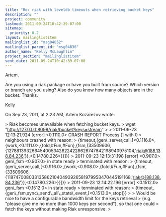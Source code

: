 ```yaml
---
title: "Re: riak with leveldb timeouts when retrieving bucket keys"
description: ""
project: community
lastmod: 2011-09-24T10:42:39-07:00
sitemap:
  priority: 0.2
layout: mailinglistitem
mailinglist_id: "msg04852"
mailinglist_parent_id: "msg04836"
author_name: "Kelly McLaughlin"
project_section: "mailinglistitem"
sent_date: 2011-09-24T10:42:39-07:00
---
```



Artem, 

Are you using a riak package or have you built from source? Which version or 
branch are you using? Also do you know how many objects are in the bucket. 
Thanks.

Kelly

On Sep 23, 2011, at 2:23 AM, Artem Kozarezov wrote:

&gt; Riak becomes unavailable when fetching bucket keys.
&gt; wget "http://127.0.0.1:8098/riak/bucket?keys=stream"
&gt; 
&gt; 2011-09-23 12:13:21.924 [error] &lt;0.1110.0&gt; CRASH REPORT Process [] with 0 
&gt; neighbours crashed with reason: 
&gt; {timeout,{gen\\_server,call,[&lt;0.1116.0&gt;,{work,&lt;0.1111.0&gt;,{fold,#Fun,#Fun},{fsm,{33509606,{1278813932664540053428224228626747642198940975104,'riak@188.138.84.236'}},&lt;0.14780.226&gt;}}]}}
&gt; 2011-09-23 12:13:31.198 [error] &lt;0.907.0&gt; gen\\_fsm &lt;0.907.0&gt; in state ready 
&gt; terminated with reason: 
&gt; {timeout,{gen\\_server,call,[&lt;0.916.0&gt;,{work,&lt;0.908.0&gt;,{fold,#Fun,#Fun},{fsm,{33509606,{1187470080331358621040493926581979953470445191168,'riak@188.138.84.236'}},&lt;0.14780.226&gt;}}]}}
&gt; 2011-09-23 12:14:22.196 [error] &lt;0.1512.0&gt; gen\\_fsm &lt;0.1512.0&gt; in state ready 
&gt; terminated with reason: 
&gt; {timeout,{gen\\_fsm,sync\\_send\\_all\\_state\\_event,[&lt;0.1513.0&gt;,stop]}}
&gt; 
&gt; Would be nice to have a configurable bandwidth limit for the keys retrieval 
&gt; (e.g. "please give me no more than 1000 keys per second"), so that one could 
&gt; fetch the keys without making Riak unresponsive.
&gt; 
